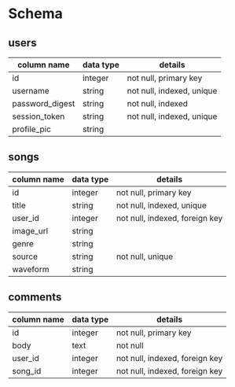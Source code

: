 # Schema

## users

column name | data type | details
------------|-----------|--------
id | integer | not null, primary key
username | string | not null, indexed, unique
password_digest | string | not null, indexed
session_token | string | not null, indexed, unique
profile_pic | string |

## songs

column name | data type | details
------------|-----------|--------
id | integer | not null, primary key
title | string | not null, indexed, unique
user_id | integer | not null, indexed, foreign key
image_url | string |
genre | string |
source | string | not null, unique
waveform | string |

## comments

column name | data type | details
------------|-----------|--------
id | integer | not null, primary key
body | text | not null
user_id | integer | not null, indexed, foreign key
song_id | integer | not null, indexed, foreign key
